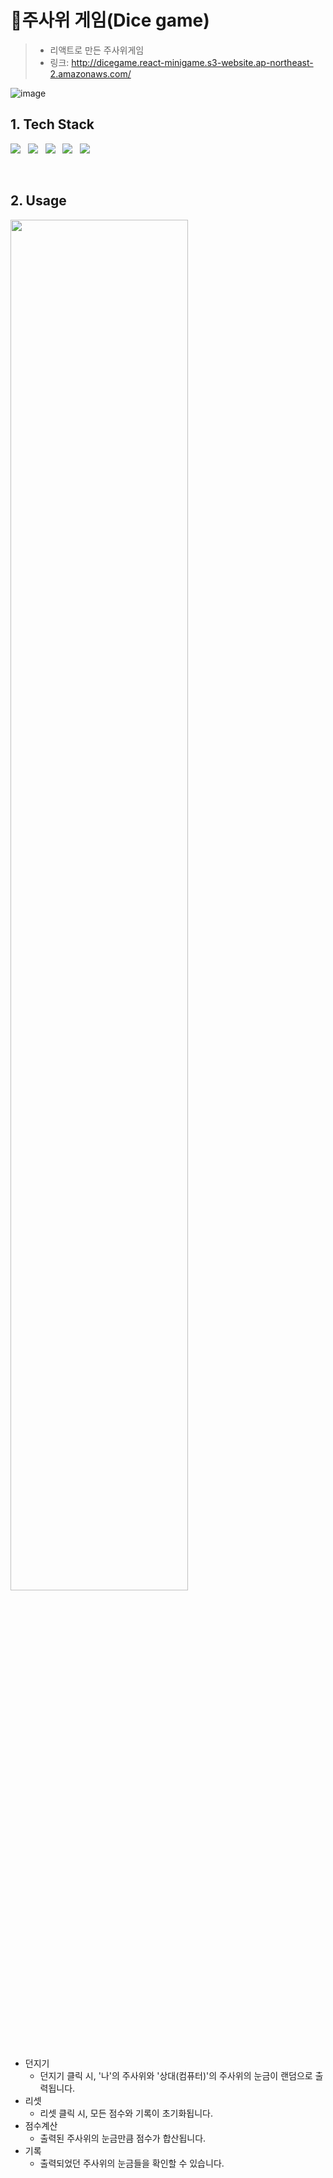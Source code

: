 # 🎲주사위 게임(Dice game)
> * 리액트로 만든 주사위게임
> * 링크: http://dicegame.react-minigame.s3-website.ap-northeast-2.amazonaws.com/

![image](https://user-images.githubusercontent.com/85826542/138397068-9c50cdcc-766a-4712-9e03-d39200cd2cdc.png)


## 1. Tech Stack  
<p>
<img src="https://img.shields.io/badge/HTML5-E34F26?style=flat-square&logo=HTML5&logoColor=white"/></a> &nbsp
<img src="https://img.shields.io/badge/CSS3-1572B6?style=flat-square&logo=CSS3&logoColor=white"/></a> &nbsp
<img src="https://img.shields.io/badge/JavaScript-F7DF1E?style=flat-square&logo=JavaScript&logoColor=white"/></a> &nbsp
<img src="https://img.shields.io/badge/React.js-20B2AA?style=flat-square&logo=react&logoColor=white"/></a> &nbsp
<!--<img src="https://img.shields.io/badge/JSON-3DDC84?style=flat-square&logo=JSON&logoColor=white"/></a> &nbsp
<img src="https://img.shields.io/badge/MongoDB-47A248?style=flat-square&logo=MongoDB&logoColor=white"/></a> &nbsp 
<img src="https://img.shields.io/badge/MySQL-4479A1?style=flat-square&logo=MySQL&logoColor=white"/></a> &nbsp 
<img src="https://img.shields.io/badge/c++-00599C?style=flat-square&logo=c%2B%2B&logoColor=white"/></a> &nbsp -->
<img src="https://img.shields.io/badge/Amazon AWS-232F3E?style=flat-square&logo=Amazon%20AWS&logoColor=white"/></a> &nbsp </p> <br/>


## 2. Usage
<img src="https://user-images.githubusercontent.com/85826542/138398043-7aa76053-3fcb-4c3c-874e-bfaa0d1b3219.gif" width="75%" height="75%">

* 던지기
  + 던지기 클릭 시, '나'의 주사위와 '상대(컴퓨터)'의 주사위의 눈금이 랜덤으로 출력됩니다.
* 리셋
  + 리셋 클릭 시, 모든 점수와 기록이 초기화됩니다.
* 점수계산
  + 출력된 주사위의 눈금만큼 점수가 합산됩니다.
* 기록
  + 출력되었던 주사위의 눈금들을 확인할 수 있습니다.
<br/>

  

